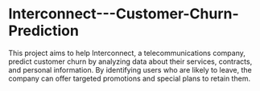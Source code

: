 # Interconnect---Customer-Churn-Prediction
This project aims to help Interconnect, a telecommunications company, predict customer churn by analyzing data about their services, contracts, and personal information. By identifying users who are likely to leave, the company can offer targeted promotions and special plans to retain them.
